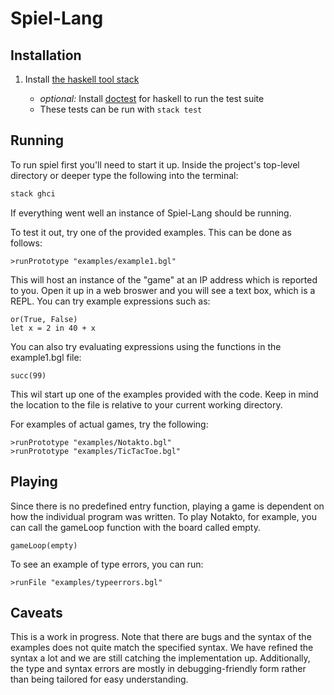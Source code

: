 # Spiel-Lang

## Installation
1. Install [the haskell tool stack](https://docs.haskellstack.org/en/stable/install_and_upgrade/)

   * *optional:* Install [doctest](https://hackage.haskell.org/package/doctest) for haskell to run the test suite
   * These tests can be run with `stack test`

## Running

To run spiel first you'll need to start it up. Inside the project's top-level directory or deeper type the following into the terminal:
```bash
stack ghci
```

If everything went well an instance of Spiel-Lang should be running.

To test it out, try one of the provided examples. This can be done as follows:
```
>runPrototype "examples/example1.bgl"
```
This will host an instance of the "game" at an IP address which is reported to you. Open it up in a web broswer and you will see a text box, which is a REPL. You can try example expressions such as: 

```
or(True, False)
let x = 2 in 40 + x 
```
You can also try evaluating expressions using the functions in the example1.bgl file: 
```
succ(99) 
```


This wil start up one of the examples provided with the code. Keep in mind the location to the file is relative to your current working directory.

For examples of actual games, try the following:
```
>runPrototype "examples/Notakto.bgl"
>runPrototype "examples/TicTacToe.bgl"
```
## Playing

Since there is no predefined entry function, playing a game is dependent on how the individual program was written. To play Notakto, for example, you can call the gameLoop function with the board called empty. 
```
gameLoop(empty)
```

To see an example of type errors, you can run:
```
>runFile "examples/typeerrors.bgl"
```

## Caveats 

This is a work in progress. Note that there are bugs and the syntax of the examples does not quite match the specified syntax. We have refined the syntax a lot and we are still catching the implementation up. Additionally, the type and syntax errors are mostly in debugging-friendly form rather than being tailored for easy understanding. 
